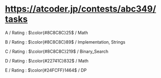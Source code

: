 # https://atcoder.jp/contests/abc349/tasks

A / Rating : $\color{#8C8C8C}25$ / Math

B / Rating : $\color{#8C8C8C}89$ / Implementation, Strings

C / Rating : $\color{#8C8C8C}219$ / Binary_Search

D / Rating : $\color{#22741C}832$ / Math

E / Rating : $\color{#24FCFF}1464$ / DP
